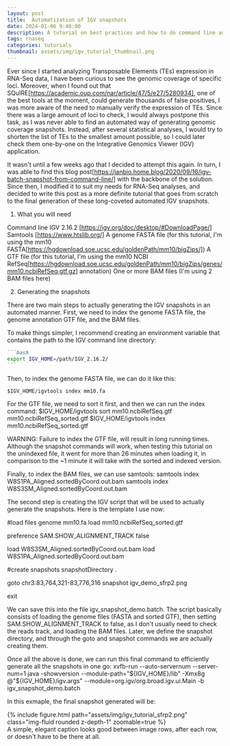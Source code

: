 ```yaml
---
layout: post
title:  Automatization of IGV snapshots
date: 2024-01-06 9:40:00
description: A tutorial on best practices and how to do command line automatization of genomic coverage snapshots using the Integrative Genomics Viewer
tags: rnaseq 
categories: tutorials
thumbnail: assets/img/igv_tutorial_thumbnail.png
---
```

Ever since I started analyzing Transposable Elements (TEs) expression in RNA-Seq data, I have been curious to see the genomic coverage of specific loci. Moreover, when I found out that SQuIRE[https://academic.oup.com/nar/article/47/5/e27/5280934], one of the best tools at the moment, could generate thousands of false positives, I was more aware of the need to manually verify the expression of TEs. Since there was a large amount of loci to check, I would always postpone this task, as I was never able to find an automated way of generating genomic coverage snapshots. Instead, after several statistical analyses, I would try to shorten the list of TEs to the smallest amount possible, so I could later check them one-by-one on the Integrative Genomics Viewer (IGV) application.

It wasn't until a few weeks ago that I decided to attempt this again. In turn, I was able to find this blog post[https://janbio.home.blog/2020/09/16/igv-batch-snapshot-from-command-line/] with the backbone of the solution. Since then, I modified it to suit my needs for RNA-Seq analyses, and decided to write this post as a more definite tutorial that goes from scratch to the final generation of these long-coveted automated IGV snapshots. 


1. What you will need

Command line IGV 2.16.2 [https://igv.org/doc/desktop/#DownloadPage/]
Samtools [https://www.htslib.org/]
A genome FASTA file (for this tutorial, I'm using the mm10 FASTA[https://hgdownload.soe.ucsc.edu/goldenPath/mm10/bigZips/])
A GTF file (for this tutorial, I'm using the mm10 NCBI RefSeq[https://hgdownload.soe.ucsc.edu/goldenPath/mm10/bigZips/genes/mm10.ncbiRefSeq.gtf.gz] annotation)
One or more BAM files (I'm using 2 BAM files here)

2. Generating the snapshots

There are two main steps to actually generating the IGV snapshots in an automated manner. First, we need to index the genome FASTA file, the genome annotation GTF file, and the BAM files. 

To make things simpler, I recommend creating an environment variable that contains the path to the IGV command line directory:

````markdown
```bash
export IGV_HOME=/path/IGV_2.16.2/
```
````


Then, to index the genome FASTA file, we can do it like this:
```
$IGV_HOME/igvtools index mm10.fa
```

For the GTF file, we need to sort it first, and then we can run the index command:
$IGV_HOME/igvtools sort mm10.ncbiRefSeq.gtf mm10.ncbiRefSeq_sorted.gtf
$IGV_HOME/igvtools index mm10.ncbiRefSeq_sorted.gtf

WARNING: Failure to index the GTF file, will result in long running times. Although the snapshot commands will work, when testing this tutorial on the unindexed file, it went for more than 26 minutes when loading it, in comparison to the ~1 minute it will take with the sorted and indexed version.

Finally, to index the BAM files, we can use samtools:
samtools index W8S1PA_Aligned.sortedByCoord.out.bam
samtools index W8S3SM_Aligned.sortedByCoord.out.bam


The second step is creating the IGV script that will be used to actually generate the snapshots. Here is the template I use now:

#load files
genome mm10.fa 
load mm10.ncbiRefSeq_sorted.gtf 
 
preference SAM.SHOW_ALIGNMENT_TRACK false 

load W8S3SM_Aligned.sortedByCoord.out.bam 
load W8S1PA_Aligned.sortedByCoord.out.bam 
 
#create snapshots 
snapshotDirectory . 

goto chr3:83,764,321-83,776,316 
snapshot igv_demo_sfrp2.png 
 
exit 


We can save this into the file igv_snapshot_demo.batch. The script basically consists of loading the genome files (FASTA and sorted GTF), then setting SAM.SHOW_ALIGNMENT_TRACK to false, as I don't usually need to check the reads track, and loading the BAM files. Later, we define the snapshot directory, and through the goto and snapshot commands we are actually creating them. 

Once all the above is done, we can run this final command to efficiently generate all the snapshots in one go:
xvfb-run --auto-servernum --server-num=1 java -showversion --module-path="${IGV_HOME}/lib" -Xmx8g @"${IGV_HOME}/igv.args" --module=org.igv/org.broad.igv.ui.Main -b igv_snapshot_demo.batch

In this exmaple, the final snapshot generated will be:

<div class="row mt-3">
    <div class="col-sm mt-3 mt-md-0">
        {% include figure.html path="assets/img/igv_tutorial_sfrp2.png" class="img-fluid rounded z-depth-1" zoomable=true %}
    </div>
</div>
<div class="caption">
    A simple, elegant caption looks good between image rows, after each row, or doesn't have to be there at all.
</div>


